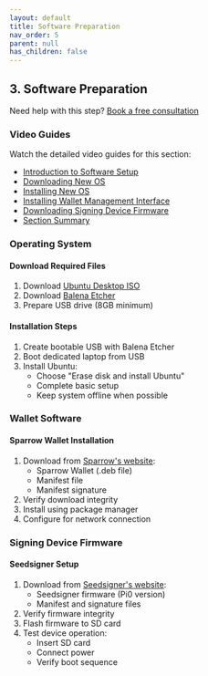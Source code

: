 ```yaml
---
layout: default
title: Software Preparation
nav_order: 5
parent: null
has_children: false
---
```


## 3. Software Preparation

Need help with this step? [Book a free consultation](https://thebitcoinbackup.com)

### Video Guides
Watch the detailed video guides for this section:
- [Introduction to Software Setup](https://archive.org/details/the-bitcoin-backup-self-inheritance-protocol/Section+3+-+Lesson+1.mp4)
- [Downloading New OS](https://archive.org/details/the-bitcoin-backup-self-inheritance-protocol/Section+3+-+Lesson+2.mp4)
- [Installing New OS](https://archive.org/details/the-bitcoin-backup-self-inheritance-protocol/Section+3+-+Lesson+3.mp4)
- [Installing Wallet Management Interface](https://archive.org/details/the-bitcoin-backup-self-inheritance-protocol/Section+3+-+Lesson+4.mp4)
- [Downloading Signing Device Firmware](https://archive.org/details/the-bitcoin-backup-self-inheritance-protocol/Section+3+-+Lesson+5.mp4)
- [Section Summary](https://archive.org/details/the-bitcoin-backup-self-inheritance-protocol/Section+3+-+Lesson+6.mp4)

### Operating System

#### Download Required Files
1. Download [Ubuntu Desktop ISO](https://ubuntu.com/download/desktop)
2. Download [Balena Etcher](https://etcher.balena.io/)
3. Prepare USB drive (8GB minimum)

#### Installation Steps
1. Create bootable USB with Balena Etcher
2. Boot dedicated laptop from USB
3. Install Ubuntu:
   - Choose "Erase disk and install Ubuntu"
   - Complete basic setup
   - Keep system offline when possible

### Wallet Software

#### Sparrow Wallet Installation
1. Download from [Sparrow's website](https://sparrowwallet.com/download/):
   - Sparrow Wallet (.deb file)
   - Manifest file
   - Manifest signature
2. Verify download integrity
3. Install using package manager
4. Configure for network connection

### Signing Device Firmware

#### Seedsigner Setup
1. Download from [Seedsigner's website](https://seedsigner.com/):
   - Seedsigner firmware (Pi0 version)
   - Manifest and signature files
2. Verify firmware integrity
3. Flash firmware to SD card
4. Test device operation:
   - Insert SD card
   - Connect power
   - Verify boot sequence
